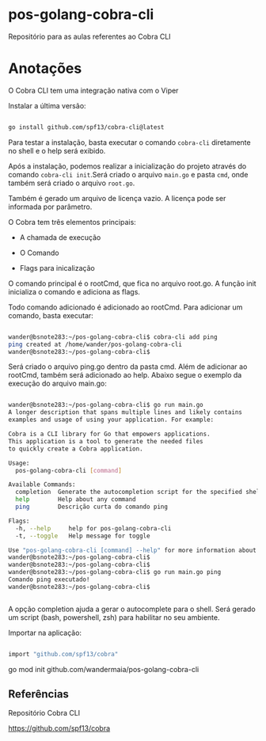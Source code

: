 # pos-golang-cobra-cli
Repositório para as aulas referentes ao Cobra CLI



# Anotações
O Cobra CLI tem uma integração nativa com o Viper

Instalar a última versão:

```bash

go install github.com/spf13/cobra-cli@latest

```

Para testar a instalação, basta executar o comando `cobra-cli` diretamente no shell e o help será exibido.

Após a instalação, podemos realizar a inicialização do projeto através do comando `cobra-cli init`.Será criado o arquivo `main.go` e pasta `cmd`, onde também será criado o arquivo `root.go`. 

Também é gerado um arquivo de licença vazio. A licença pode ser informada por parâmetro.
 
O Cobra tem três elementos principais:

- A chamada de execução

- O Comando

- Flags para inicalização


O comando principal é o rootCmd, que fica no arquivo root.go. A função init inicializa o comando e adiciona as flags.

Todo comando adicionado é adicionado ao rootCmd. Para adicionar um comando, basta executar:

```bash

wander@bsnote283:~/pos-golang-cobra-cli$ cobra-cli add ping
ping created at /home/wander/pos-golang-cobra-cli
wander@bsnote283:~/pos-golang-cobra-cli$ 


```
Será criado o arquivo ping.go dentro da pasta cmd. Além de adicionar ao rootCmd, também será adicionado ao help. Abaixo segue o exemplo da execução do arquivo main.go:

```bash

wander@bsnote283:~/pos-golang-cobra-cli$ go run main.go 
A longer description that spans multiple lines and likely contains
examples and usage of using your application. For example:

Cobra is a CLI library for Go that empowers applications.
This application is a tool to generate the needed files
to quickly create a Cobra application.

Usage:
  pos-golang-cobra-cli [command]

Available Commands:
  completion  Generate the autocompletion script for the specified shell
  help        Help about any command
  ping        Descrição curta do comando ping

Flags:
  -h, --help     help for pos-golang-cobra-cli
  -t, --toggle   Help message for toggle

Use "pos-golang-cobra-cli [command] --help" for more information about a command.
wander@bsnote283:~/pos-golang-cobra-cli$ 
wander@bsnote283:~/pos-golang-cobra-cli$ 
wander@bsnote283:~/pos-golang-cobra-cli$ go run main.go ping
Comando ping executado!
wander@bsnote283:~/pos-golang-cobra-cli$ 



```

A opção completion ajuda a gerar o autocomplete para o shell. Será gerado um script (bash, powershell, zsh) para habilitar no seu ambiente. 


Importar na aplicação:

```bash

import "github.com/spf13/cobra"

```



go mod init github.com/wandermaia/pos-golang-cobra-cli

## Referências

Repositório Cobra CLI

https://github.com/spf13/cobra